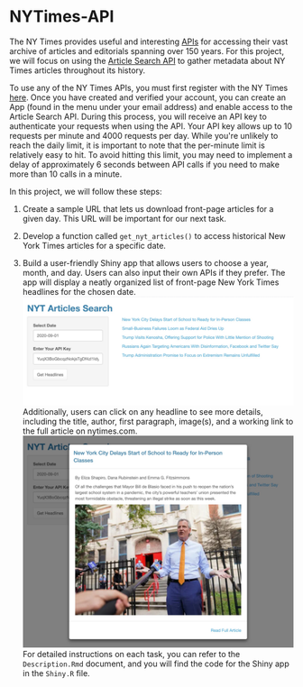 # NYTimes-API

The NY Times provides useful and interesting [APIs](https://developer.nytimes.com/) for accessing their vast archive of articles and editorials spanning over 150 years. For this project, we will focus on using the [Article Search API](https://developer.nytimes.com/docs/articlesearch-product/1/overview) to gather metadata about NY Times articles throughout its history.

To use any of the NY Times APIs, you must first register with the NY Times [here](https://developer.nytimes.com/accounts/create). Once you have created and verified your account, you can create an App (found in the menu under your email address) and enable access to the Article Search API. During this process, you will receive an API key to authenticate your requests when using the API. Your API key allows up to 10 requests per minute and 4000 requests per day. While you're unlikely to reach the daily limit, it is important to note that the per-minute limit is relatively easy to hit. To avoid hitting this limit, you may need to implement a delay of approximately 6 seconds between API calls if you need to make more than 10 calls in a minute.

In this project, we will follow these steps:

1. Create a sample URL that lets us download front-page articles for a given day. This URL will be important for our next task.

2. Develop a function called `get_nyt_articles()` to access historical New York Times articles for a specific date.

3. Build a user-friendly Shiny app that allows users to choose a year, month, and day. Users can also input their own APIs if they prefer. The app will display a neatly organized list of front-page New York Times headlines for the chosen date.
![Image1](https://github.com/minhanhto09/NYTimes-API/blob/main/Image1)
Additionally, users can click on any headline to see more details, including the title, author, first paragraph, image(s), and a working link to the full article on nytimes.com.
![Image2](https://github.com/minhanhto09/NYTimes-API/blob/main/Image2)
For detailed instructions on each task, you can refer to the `Description.Rmd` document, and you will find the code for the Shiny app in the `Shiny.R` file.
